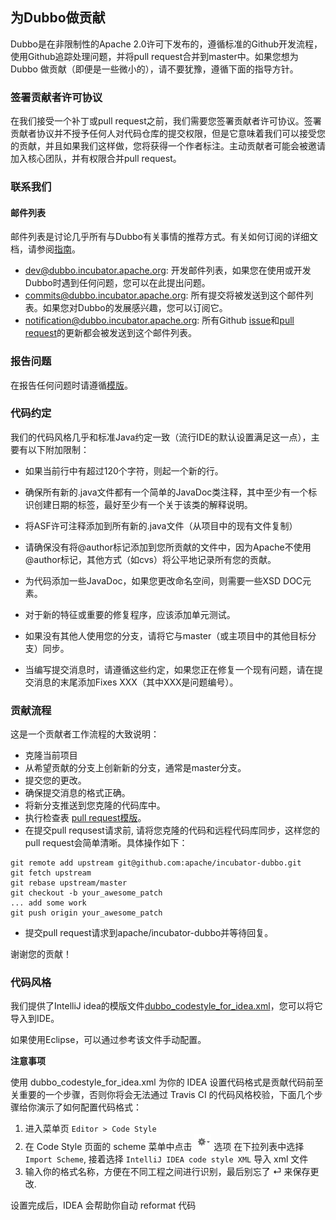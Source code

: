 ## 为Dubbo做贡献

Dubbo是在非限制性的Apache 2.0许可下发布的，遵循标准的Github开发流程，使用Github追踪处理问题，并将pull request合并到master中。如果您想为Dubbo 做贡献（即便是一些微小的），请不要犹豫，遵循下面的指导方针。

### 签署贡献者许可协议
在我们接受一个补丁或pull request之前，我们需要您签署贡献者许可协议。签署贡献者协议并不授予任何人对代码仓库的提交权限，但是它意味着我们可以接受您的贡献，并且如果我们这样做，您将获得一个作者标注。主动贡献者可能会被邀请加入核心团队，并有权限合并pull request。

### 联系我们

#### 邮件列表


邮件列表是讨论几乎所有与Dubbo有关事情的推荐方式。有关如何订阅的详细文档，请参阅[指南](https://github.com/apache/incubator-dubbo/wiki/Mailing-list-subscription-guide)。

- [dev@dubbo.incubator.apache.org](mailto:dev-subscribe@dubbo.incubator.apache.org): 开发邮件列表，如果您在使用或开发Dubbo时遇到任何问题，您可以在此提出问题。
- [commits@dubbo.incubator.apache.org](mailto:commits-subscribe@dubbo.incubator.apache.org): 所有提交将被发送到这个邮件列表。如果您对Dubbo的发展感兴趣，您可以订阅它。
- [notification@dubbo.incubator.apache.org](mailto:notification-subscribe@dubbo.incubator.apache.org): 所有Github  [issue](https://github.com/apache/incubator-dubbo/issues)和[pull request](https://github.com/apache/incubator-dubbo/pulls)的更新都会被发送到这个邮件列表。

### 报告问题

在报告任何问题时请遵循[模版](https://github.com/apache/incubator-dubbo/issues/new?template=dubbo-issue-report-template.md)。

### 代码约定
我们的代码风格几乎和标准Java约定一致（流行IDE的默认设置满足这一点），主要有以下附加限制：

* 如果当前行中有超过120个字符，则起一个新的行。

* 确保所有新的.java文件都有一个简单的JavaDoc类注释，其中至少有一个标识创建日期的标签，最好至少有一个关于该类的解释说明。

* 将ASF许可注释添加到所有新的.java文件（从项目中的现有文件复制）

* 请确保没有将@author标记添加到您所贡献的文件中，因为Apache不使用@author标记，其他方式（如cvs）将公平地记录所有您的贡献。

* 为代码添加一些JavaDoc，如果您更改命名空间，则需要一些XSD DOC元素。

* 对于新的特征或重要的修复程序，应该添加单元测试。

* 如果没有其他人使用您的分支，请将它与master（或主项目中的其他目标分支）同步。

* 当编写提交消息时，请遵循这些约定，如果您正在修复一个现有问题，请在提交消息的末尾添加Fixes XXX（其中XXX是问题编号）。

### 贡献流程

这是一个贡献者工作流程的大致说明：

* 克隆当前项目
* 从希望贡献的分支上创新新的分支，通常是master分支。
* 提交您的更改。
* 确保提交消息的格式正确。
* 将新分支推送到您克隆的代码库中。
* 执行检查表 [pull request模版](https://github.com/apache/incubator-dubbo/blob/master/PULL_REQUEST_TEMPLATE.md)。
* 在提交pull requsest请求前, 请将您克隆的代码和远程代码库同步，这样您的pull request会简单清晰。具体操作如下：
```
git remote add upstream git@github.com:apache/incubator-dubbo.git
git fetch upstream
git rebase upstream/master
git checkout -b your_awesome_patch
... add some work
git push origin your_awesome_patch
```
* 提交pull request请求到apache/incubator-dubbo并等待回复。

谢谢您的贡献！

### 代码风格


我们提供了IntelliJ idea的模版文件[dubbo_codestyle_for_idea.xml](https://github.com/apache/incubator-dubbo/tree/master/codestyle/dubbo_codestyle_for_idea.xml)，您可以将它导入到IDE。

如果使用Eclipse，可以通过参考该文件手动配置。

**注意事项**

使用 dubbo_codestyle_for_idea.xml 为你的 IDEA 设置代码格式是贡献代码前至关重要的一个步骤，否则你将会无法通过 Travis CI 的代码风格校验，下面几个步骤给你演示了如何配置代码格式：

1. 进入菜单页 `Editor > Code Style`
2. 在 Code Style 页面的 scheme 菜单中点击 ![manage profiles](/img/manage_profiles.png) 选项
在下拉列表中选择 `Import Scheme`, 接着选择 `IntelliJ IDEA code style XML` 导入 xml 文件
3. 输入你的格式名称，方便在不同工程之间进行识别，最后别忘了 ⏎ 来保存更改.

设置完成后，IDEA 会帮助你自动 reformat 代码

